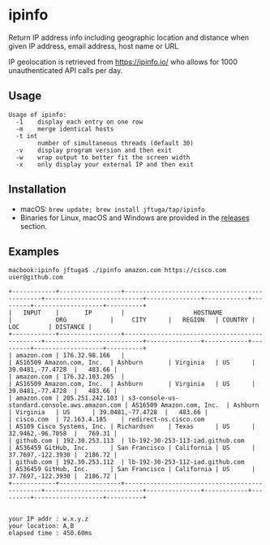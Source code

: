 # ipinfo
Return IP address info including geographic location and distance when given IP address, email address, host name or URL

IP geolocation is retrieved from https://ipinfo.io/ who allows for 1000 unauthenticated API calls per day.

## Usage

```
Usage of ipinfo:
  -1	display each entry on one row
  -m	merge identical hosts
  -t int
    	number of simultaneous threads (default 30)
  -v	display program version and then exit
  -w	wrap output to better fit the screen width
  -x	only display your external IP and then exit
```

## Installation

* macOS: `brew update; brew install jftuga/tap/ipinfo`
* Binaries for Linux, macOS and Windows are provided in the [releases](https://github.com/jftuga/ipinfo/releases) section.

## Examples

```
macbook:ipinfo jftuga$ ./ipinfo amazon.com https://cisco.com user@github.com

+------------+-----------------+-----------------------------------------------+---------------------------+---------------+------------+---------+-------------------+----------+
|   INPUT    |       IP        |                   HOSTNAME                    |            ORG            |     CITY      |   REGION   | COUNTRY |        LOC        | DISTANCE |
+------------+-----------------+-----------------------------------------------+---------------------------+---------------+------------+---------+-------------------+----------+
| amazon.com | 176.32.98.166   |                                               | AS16509 Amazon.com, Inc.  | Ashburn       | Virginia   | US      | 39.0481,-77.4728  |   483.66 |
| amazon.com | 176.32.103.205  |                                               | AS16509 Amazon.com, Inc.  | Ashburn       | Virginia   | US      | 39.0481,-77.4728  |   483.66 |
| amazon.com | 205.251.242.103 | s3-console-us-standard.console.aws.amazon.com | AS16509 Amazon.com, Inc.  | Ashburn       | Virginia   | US      | 39.0481,-77.4728  |   483.66 |
| cisco.com  | 72.163.4.185    | redirect-ns.cisco.com                         | AS109 Cisco Systems, Inc. | Richardson    | Texas      | US      | 32.9462,-96.7058  |   769.31 |
| github.com | 192.30.253.113  | lb-192-30-253-113-iad.github.com              | AS36459 GitHub, Inc.      | San Francisco | California | US      | 37.7697,-122.3930 |  2186.72 |
| github.com | 192.30.253.112  | lb-192-30-253-112-iad.github.com              | AS36459 GitHub, Inc.      | San Francisco | California | US      | 37.7697,-122.3930 |  2186.72 |
+------------+-----------------+-----------------------------------------------+---------------------------+---------------+------------+---------+-------------------+----------+


your IP addr : w.x.y.z
your location: A,B
elapsed time : 450.60ms
```
